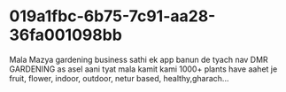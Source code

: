 # 019a1fbc-6b75-7c91-aa28-36fa001098bb
Mala Mazya gardening business sathi ek app banun de tyach nav DMR GARDENING as asel aani tyat mala kamit kami 1000+ plants have aahet je fruit, flower, indoor, outdoor, netur based, healthy,gharach...
